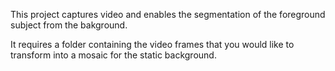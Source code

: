 This project captures video and enables the segmentation of the foreground subject from the bakground. 

It requires a folder containing the video frames that you would like to transform into a mosaic for the static background.
